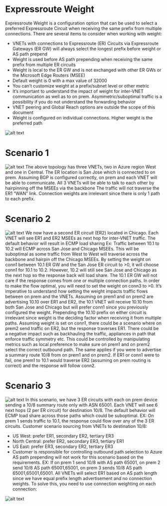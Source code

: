 # Expressroute Weight
Expressroute Weight is a configuration option that can be used to select a preferred Expressroute Circuit when receiving the same prefix from multiple connections. There are several items to consider when working with weight:
- VNETs with connections to Expressroute (ER) Circuits via Expressroute Gateways (ER GW) will always select the longest prefix before weight or AS path prepend
- Weight is used before AS path prepending when receiving the same prefix from multiple ER circuits
- Weight is local to the ER GW and is not exchanged with other ER GWs or the Microsoft Edge Routers (MSEE)
- Default weight is 0 with a max value of 32000
- You can’t customize weight at a prefix/subnet level or other metric
- It’s important to understand the impact of weight for inter-VNET communication as well as to on prem. Asymmetric/suboptimal traffic is a possibility if you do not  understand the forwarding behavior
- VNET peering and Global Reach options are outside the scope of this document
- Weight is configured on individual connections. Higher weight is the preferred path

![alt text](https://github.com/jwrightazure/lab/blob/master/images/connectionweight.png)

# Scenario 1

![alt text](https://github.com/jwrightazure/lab/blob/master/images/weightscenario1.png)
The above topology has three VNETs, two in Azure region West and one in Central. The ER location is San Jose which is connected to on prem. Assuming BGP is configured correctly, on prem and each VNET will be able to communicate. All 3 VNETs will be able to talk to each other by hairpinning off the MSEEs via the backbone The traffic will not traverse the ER1 “WAN” link. Connection weights are irrelevant since there is only 1 path to each prefix.

# Scenario 2

![alt text](https://github.com/jwrightazure/lab/blob/master/images/weightscenario2.png)
We now have a second ER circuit (ER2) located in Chicago. Each VNET will see ER1 and ER2 MSEEs as next hop for inter-VNET traffic. The default behavior will result in ECMP load sharing Ex: Traffic between 10.1 to 10.2 will ECMP across San Jose and Chicago MSEEs. This will be suboptimal as some traffic from West to West will traverse across the backbone and hairpin off the Chicago MSEEs. By setting the weight on conn1 between 10.1 ER GW and the San Jose ER circuit to >0, it will choose conn1 for 10.1 to 10.2.  However, 10.2 will still see San Jose and Chicago as the next hop so the response back will load share. The 10.1 ER GW will not care if the response comes from one or multiple connection paths. In order to make the flow optimal, you will need to set the weight on conn3 to >0. It’s imperative to understand how setting the weight impacts traffic flows between on prem and the VNETs. Assuming on prem1 and on prem2 are advertising 10.10 over ER1 and ER2, the 10.1 VNET will receive 10.10 from both San Jose and Chicago but will prefer conn1 since you previously configured the weight. Prepending the 10.10 prefix on either circuit is irrelevant since weight is the deciding factor when receiving it from multiple paths. Assuming weight is set on conn1, there could be a scenario where on prem2 send traffic on ER2, but the response traverses ER1. There could be a negative impact such as backhauling the traffic, appliances in path that enforce traffic symmetry etc. This could be controlled by manipulating metrics such as local preference to make sure on prem1 and on prem2 select the correct outbound path. The same applies if you were to advertise a summary route 10/8 from on prem1 and on prem2. If ER1 or conn1 were to fail, one prem1 to 10.1 would traverse ER2 (assuming on prem routing is correct) and the response will follow conn2.  

# Scenario 3

![alt text](https://github.com/jwrightazure/lab/blob/master/images/weightscenario3a.png)
In this scenario, we have 3 ER circuits with each on prem device sending a 10/8 summary route only with ASN 65001. Each VNET will see 6 next hops (2 per ER circuit) for destination 10/8. The default behavior will ECMP load share across those paths which could be suboptimal. EX: On prem 1 sends traffic to 10.1, the response could flow over any of the 3 ER circuits. Customer scenario sourcing from VNETs to destination 10/8:
- US West: prefer ER1, secondary ER2, tertiary ER3
- North Central: prefer ER2, secondary ER3, tertiary ER1
- US East: prefer ER3, secondary ER2, tertiary ER3
- Customer is responsible for controlling outbound path selection to Azure
AS path prepending will not work for this scenario based on the requirements. EX: If on prem 1 send 10/8 with AS path 65001, on prem 2 send 10/8 AS path 65001,65001, on prem 3 sends 10/8 AS path 65001,65001,65001. All VNETs will select ER1 based on AS path length since we have equal prefix length advertisement and no connection weights. To solve this, you need to use connection weighting on each connection:

![alt text](https://github.com/jwrightazure/lab/blob/master/images/weightscenario3b.png)


